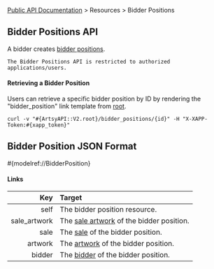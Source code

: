 [Public API Documentation](/v2) &gt; Resources &gt; Bidder Positions

## Bidder Positions API

A bidder creates [bidder positions](/v2/docs/bidder_positions).

``` alert[danger]
The Bidder Positions API is restricted to authorized applications/users.
```

#### Retrieving a Bidder Position

Users can retrieve a specific bidder position by ID by rendering the "bidder_position" link template from [root](#{ArtsyAPI::V2.root}).

```
curl -v "#{ArtsyAPI::V2.root}/bidder_positions/{id}" -H "X-XAPP-Token:#{xapp_token}"
```
## Bidder Position JSON Format

#{modelref://BidderPosition}

#### Links

Key                              | Target                                                              |
--------------------------------:|:--------------------------------------------------------------------|
self                             | The bidder position resource.                                       |
sale\_artwork                    | The [sale artwork](docs/sale_artworks) of the bidder position.      |
sale                             | The [sale](/v2/docs/sales) of the bidder position.                     |
artwork                          | The [artwork](/v2/docs/artworks) of the bidder position.               |
bidder                           | The [bidder](/v2/docs/bidders) of the bidder position.               |

